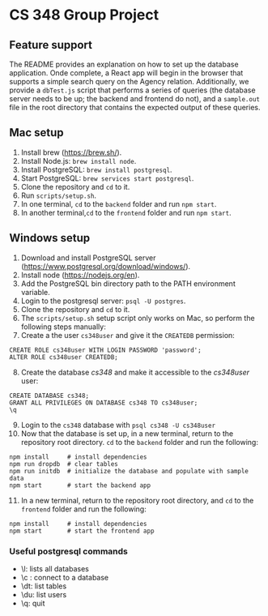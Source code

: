 # CS 348 Group Project
## Feature support
The README provides an explanation on how to set up the database application. Onde complete, a React app will begin in the browser that supports a simple search query on the Agency relation.
Additionally, we provide a `dbTest.js` script that performs a series of queries (the database server needs to be up; the backend and frontend do not), and a `sample.out` file in the root directory that contains the expected output of these queries.
## Mac setup
1. Install brew (https://brew.sh/).
2. Install Node.js: `brew install node`.
3. Install PostgreSQL: `brew install postgresql`.
4. Start PostgreSQL: `brew services start postgresql`.
5. Clone the repository and `cd` to it.
6. Run `scripts/setup.sh`.
7. In one terminal, `cd` to the `backend` folder and run `npm start`.
8. In another terminal,`cd` to the `frontend` folder and run `npm start`.
## Windows setup
1. Download and install PostgreSQL server (https://www.postgresql.org/download/windows/).
2. Install node (https://nodejs.org/en).
3. Add the PostgreSQL bin directory path to the PATH environment variable.
4. Login to the postgresql server: `psql -U postgres`.
5. Clone the repository and `cd` to it.
6. The `scripts/setup.sh` setup script only works on Mac, so perform the following steps manually:
7. Create a the user `cs348user` and give it the `CREATEDB` permission:
```
CREATE ROLE cs348user WITH LOGIN PASSWORD 'password';
ALTER ROLE cs348user CREATEDB;
```
8. Create the database *cs348* and make it accessible to the *cs348user* user:
```
CREATE DATABASE cs348;
GRANT ALL PRIVILEGES ON DATABASE cs348 TO cs348user;
\q
```
9. Login to the `cs348` database with `psql cs348 -U cs348user`
10. Now that the database is set up, in a new terminal, return to the repository root directory. `cd` to the `backend` folder and run the following:
```
npm install     # install dependencies
npm run dropdb  # clear tables
npm run initdb  # initialize the database and populate with sample data
npm start       # start the backend app
```
11. In a new terminal, return to the repository root directory, and `cd` to the `frontend` folder and run the following:
```
npm install     # install dependencies
npm start       # start the frontend app
```

### Useful postgresql commands
* \l: lists all databases
* \c <database>: connect to a database
* \dt: list tables
* \du: list users
* \q: quit
